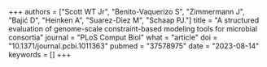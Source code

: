 +++
authors = ["Scott WT Jr", "Benito-Vaquerizo S", "Zimmermann J", "Bajić D", "Heinken A", "Suarez-Diez M", "Schaap PJ."]
title = "A structured evaluation of genome-scale constraint-based modeling tools for microbial consortia"
journal = "PLoS Comput Biol"
what = "article"
doi = "10.1371/journal.pcbi.1011363"
pubmed = "37578975"
date = "2023-08-14"
keywords = []
+++

